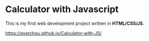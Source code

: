 # Calculator with Javascript

This is my first web development project written in **HTML/CSS/JS**. 

https://exarchou.github.io/Calculator-with-JS/